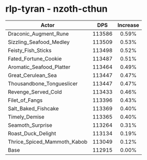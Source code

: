 # rlp-tyran - nzoth-cthun
| Actor | DPS | Increase |
|---|:---:|:---:|
|Draconic_Augment_Rune|113586|0.59%|
|Sizzling_Seafood_Medley|113509|0.53%|
|Feisty_Fish_Sticks|113498|0.52%|
|Fated_Fortune_Cookie|113487|0.51%|
|Aromatic_Seafood_Platter|113464|0.49%|
|Great_Cerulean_Sea|113447|0.47%|
|Thousandbone_Tongueslicer|113447|0.47%|
|Revenge_Served_Cold|113433|0.46%|
|Filet_of_Fangs|113396|0.43%|
|Salt_Baked_Fishcake|113369|0.40%|
|Timely_Demise|113365|0.40%|
|Seamoth_Surprise|113264|0.31%|
|Roast_Duck_Delight|113134|0.19%|
|Thrice_Spiced_Mammoth_Kabob|113049|0.12%|
|Base|112915|0.00%|
